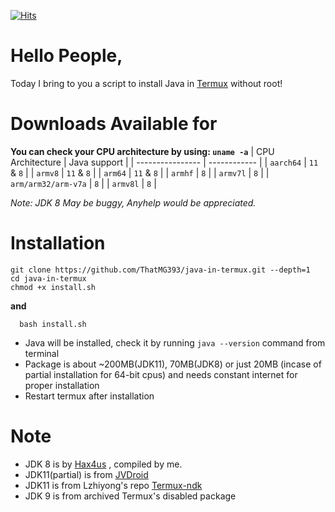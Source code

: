 [![Hits](https://hits.seeyoufarm.com/api/count/incr/badge.svg?url=https%3A%2F%2Fgithub.com%2Fsuhan-paradkar%2Fjava-in-termux&count_bg=%2367CB1B&title_bg=%23555555&icon=&icon_color=%23E7E7E7&title=hits&edge_flat=true)](https://hits.seeyoufarm.com)

# Hello People,
Today I bring to you a script to install Java in [Termux](https://termux.com) without root!

# Downloads Available for
**You can check your CPU architecture by using: `uname -a`**
| CPU Architecture | Java support |
| ---------------- | ------------ |
| `aarch64` | `11` & `8` |
| `armv8` | `11` & `8` |
| `arm64` | `11` & `8` |
| `armhf` | `8` |
| `armv7l` | `8` |
| `arm/arm32/arm-v7a` | `8` |
| `armv8l` | `8` |

_Note: JDK 8 May be buggy, Anyhelp would be appreciated._

# Installation
```
git clone https://github.com/ThatMG393/java-in-termux.git --depth=1
cd java-in-termux
chmod +x install.sh
```
**and**
```
  bash install.sh
```
- Java will be installed, check it by running `java --version` command from terminal
- Package is about ~200MB(JDK11), 70MB(JDK8) or just 20MB (incase of partial installation for 64-bit cpus) and needs constant internet for proper installation
- Restart termux after installation

# Note
- JDK 8 is by [Hax4us](https://github.com/Hax4us/java) , compiled by me.
- JDK11(partial) is from [JVDroid](https://play.google.com/store/apps/details?id=ru.iiec.jvdroid)
- JDK11 is from Lzhiyong's repo [Termux-ndk](https://github.com/Lzhiyong/termux-ndk/tree/master/openjdk-build)
- JDK 9 is from archived Termux's disabled package
